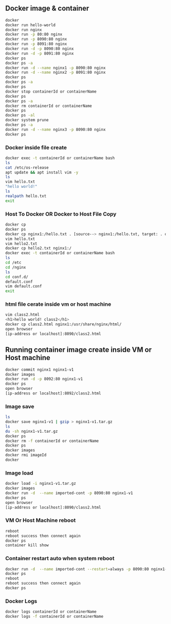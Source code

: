 ## Docker image & container
```bash
docker
docker run hello-world
docker run nginx
docker run -p 80:80 nginx
docker run -p 8090:80 nginx
docker run -p 8091:80 nginx
docker run -d -p 8090:80 nginx
docker run -d -p 8091:80 nginx
docker ps
docker ps -a
docker run -d --name nginx1 -p 8090:80 nginx
docker run -d --name nginx2 -p 8091:80 nginx
docker ps
docker ps -a
docker ps
docker stop containerId or containerName
docker ps
docker ps -a
docker rm containerId or containerName
docker ps
docker ps -al
docker system prune
docker ps -a
docker run -d --name nginx3 -p 8090:80 nginx
docker ps
```

### Docker inside file create
```bash
docker exec -t containerId or containerName bash
ls
cat /etc/os-release
apt update && apt install vim -y
ls
vim hello.txt
"hello world!"
ls
realpath hello.txt
exit
```

### Host To Docker OR Docker to Host File Copy
```bash
docker cp
docker ps
docker cp nginx1:/hello.txt . [source--> nginx1:/hello.txt, target: . or /tmp/]
vim hello.txt
vim hello2.txt
docker cp hello2.txt nginx1:/
docker exec -t containerId or containerName bash
ls
cd /etc
cd /nginx
ls
cd conf.d/
default.conf
vim default.conf
exit
```

### html file cerate inside vm or host machine
```bash
vim class2.html
<h1>hello world! class2</h1>
docker cp class2.html nginx1:/usr/share/nginx/html/
open browser
[ip-address or localhost]:8090/class2.html
```

## Running container image create inside VM or Host machine
```bash
docker commit nginx1 nginx1-v1
docker images
docker run -d -p 8092:80 nginx1-v1
docker ps
open browser
[ip-address or localhost]:8092/class2.html
```

### Image save
```bash
ls
docker save nginx1-v1 | gzip > nginx1-v1.tar.gz
ls
du -sh nginx1-v1.tar.gz
docker ps
docker rm -f containerId or containerName
docker ps
docker images
docker rmi imageId
docker
```
### Image load
```bash
docker load -i nginx1-v1.tar.gz
docker images
docker run -d  --name imported-cont -p 8090:80 nginx1-v1
docker ps
open browser
[ip-address or localhost]:8090/class2.html
```

### VM Or Host Machine reboot
```bash
reboot
reboot success then connect again
docker ps
container kill show
```

### Container restart auto when system reboot
```bash
docker run -d  --name imported-cont --restart=always -p 8090:80 nginx1-v1
docker ps
reboot
reboot success then connect again
docker ps
```

### Docker Logs
```bash
docker logs containerId or containerName
docker logs -f containerId or containerName
```